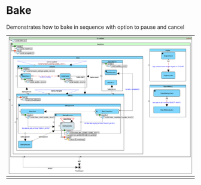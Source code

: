 # Bake
Demonstrates how to bake in sequence with option to pause and cancel

| ![](bake_machine.png) |
|---|
| |
